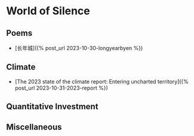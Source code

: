 # World of Silence

## Poems

* [长年城]({% post_url 2023-10-30-longyearbyen %})

## Climate

* [The 2023 state of the climate report: Entering uncharted territory]({% post_url 2023-10-31-2023-report %})

## Quantitative Investment

## Miscellaneous
